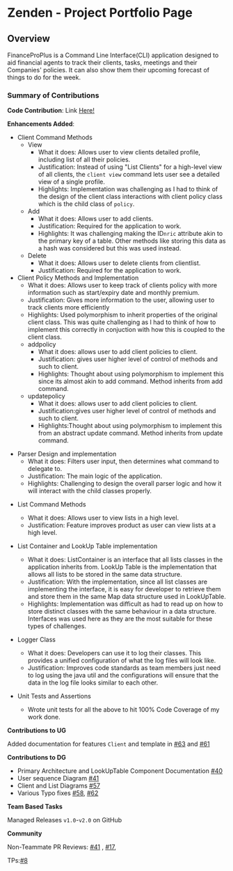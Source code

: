 # Zenden - Project Portfolio Page

## Overview
FinanceProPlus is a Command Line Interface(CLI) application designed to aid financial agents to track their clients, 
tasks, meetings and their Companies' policies. It can also show them their upcoming forecast of things to do for the week.

### Summary of Contributions

**Code Contribution**: Link [Here!](https://nus-cs2113-ay2526s1.github.io/tp-dashboard/?search=ZT712002&sort=groupTitle&sortWithin=title&timeframe=commit&mergegroup=&groupSelect=groupByRepos&breakdown=true&checkedFileTypes=docs~functional-code~test-code~other&since=2025-09-19T00%3A00%3A00&filteredFileName=&tabOpen=true&tabType=authorship&tabAuthor=ZT712002&tabRepo=AY2526S1-CS2113-W12-2%2Ftp%5Bmaster%5D&authorshipIsMergeGroup=false&authorshipFileTypes=docs~functional-code~test-code~other&authorshipIsBinaryFileTypeChecked=false&authorshipIsIgnoredFilesChecked=false)

**Enhancements Added**:

- Client Command Methods 
  * View
    * What it does: Allows user to view clients detailed profile, including list of all their policies.
    * Justification: Instead of using "List Clients" for a high-level view of all clients, the `client view` command
    lets user see a detailed view of a single profile.
    * Highlights: Implementation was challenging as I had to think of the design of the client class interactions with
    client policy class which is the child class of `policy`. 
  * Add
    * What it does: Allows user to add clients.
    * Justification: Required for the application to work.
    * Highlights: It was challenging making the ID`nric` attribute akin to the primary key of a table. Other methods
    like storing this data as a hash was considered but this was used instead.
  * Delete
    * What it does: Allows user to delete clients from clientlist.
    * Justification: Required for the application to work.
- Client Policy Methods and Implementation
  * What it does: Allows user to keep track of clients policy with more information such as start/expiry date and monthly premium.
  * Justification: Gives more information to the user, allowing user to track clients more efficiently
  * Highlights: Used polymorphism to inherit properties of the original client class. This was quite challenging as I had to think of
  how to implement this correctly in conjuction with how this is coupled to the client class.
  * addpolicy
     * What it does: allows user to add client policies to client.
     * Justification: gives user higher level of control of methods and such to client.
     * Highlights: Thought about using polymorphism to implement this since its almost akin to add command. Method 
    inherits from add command.
  * updatepolicy
      * What it does: allows user to add client policies to client.
      * Justification:gives user higher level of control of methods and such to client.
      * Highlights:Thought about using polymorphism to implement this from an abstract update command. Method
        inherits from update command.

* Parser Design and implementation
    * What it does: Filters user input, then determines what command to delegate to.
    * Justification: The main logic of the application.
    * Highlights: Challenging to design the overall parser logic and how it will interact with the child classes properly.
- List Command Methods
  * What it does: Allows user to view lists in a high level.
  * Justification: Feature improves product as user can view lists at a high level.

- List Container and LookUp Table implementation
    * What it does: ListContainer is an interface that all lists classes in the application inherits from. 
  LookUp Table is the implementation that allows all lists to be stored in the same data structure.
    * Justification: With the implementation, since all list classes are implementing the interface, it is easy for developer to
  retrieve them and store them in the same Map data structure used in LookUpTable.
    * Highlights: Implementation was difficult as had to read up on how to store distinct classes with the same 
  behaviour in a data structure. Interfaces was used here as they are the most suitable for these types of challenges.
- Logger Class
    * What it does: Developers can use it to log their classes. This provides a unified configuration of what the log 
  files will look like.
    * Justification: Improves code standards as team members just need to log using the java util and the configurations
  will ensure that the data in the log file looks similar to each other.
- Unit Tests and Assertions
    - Wrote unit tests for all the above to hit 100% Code Coverage of my work done.

**Contributions to UG** 

Added documentation for features `Client` and template in [#63](https://github.com/AY2526S1-CS2113-W12-2/tp/pull/63) and [#61](https://github.com/AY2526S1-CS2113-W12-2/tp/pull/61)

**Contributions to DG**
- Primary Architecture and LookUpTable Component Documentation [#40](https://github.com/AY2526S1-CS2113-W12-2/tp/pull/40)
- User sequence Diagram [#41](https://github.com/AY2526S1-CS2113-W12-2/tp/pull/41)
- Client and List Diagrams [#57](https://github.com/AY2526S1-CS2113-W12-2/tp/pull/57)
- Various Typo fixes [#58](https://github.com/AY2526S1-CS2113-W12-2/tp/pull/58), [#62](https://github.com/AY2526S1-CS2113-W12-2/tp/pull/62)

**Team Based Tasks**

Managed Releases `v1.0`-`v2.0` on GitHub

**Community**

Non-Teammate PR Reviews:  [#41](https://github.com/nus-cs2113-AY2526S1/ip/pull/41) ,
[#17](https://github.com/nus-cs2113-AY2526S1/ip/pull/79),

TPs:[#8](https://github.com/nus-cs2113-AY2526S1/tp/pull/8)
